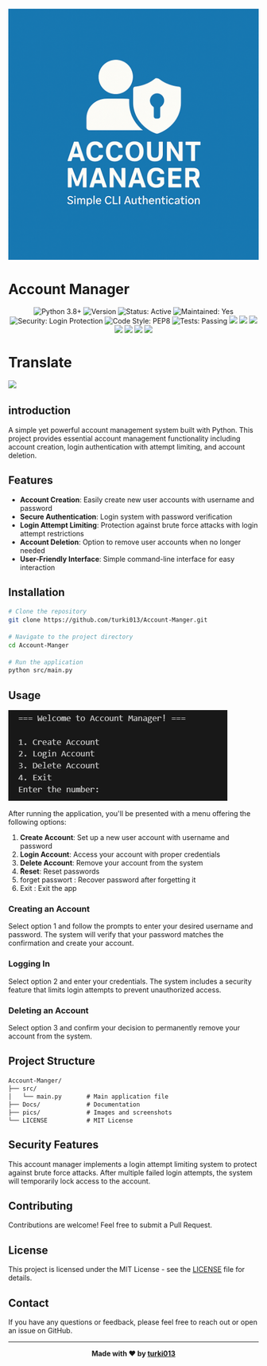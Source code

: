
![logo](pics/Logo.png)

# Account Manager



<!-- Custom badges with better design and layout -->
<div align="center">
  <img src="https://img.shields.io/badge/PYTHON-3.8+-3776AB?style=flat-square&logo=python&logoColor=white" alt="Python 3.8+" />
 <img src="https://img.shields.io/github/v/release/turki013/Account-Manager?label=VERSION&style=flat-square&logo=semver&logoColor=white&color=blue" alt="Version" />
  <img src="https://img.shields.io/badge/STATUS-ACTIVE-success?style=flat-square&logo=statuspage&logoColor=white" alt="Status: Active" />
  <img src="https://img.shields.io/badge/MAINTAINED-YES-brightgreen?style=flat-square&logo=github&logoColor=white" alt="Maintained: Yes" />
  <img src="https://img.shields.io/badge/SECURITY-LOGIN_PROTECTION-orange?style=flat-square&logo=shieldsdotio&logoColor=white" alt="Security: Login Protection" />
  <img src="https://img.shields.io/badge/CODE_STYLE-PEP8-informational?style=flat-square&logo=python&logoColor=white" alt="Code Style: PEP8" />
  <img src="https://img.shields.io/badge/TESTS-PASSING-brightgreen?style=flat-square&logo=pytest&logoColor=white" alt="Tests: Passing" />
   <img src="https://img.shields.io/github/stars/turki013/Account-Manger?style=social" />
  <img src="https://img.shields.io/github/forks/turki013/Account-Manger?style=social" />
  <img src="https://img.shields.io/github/issues/turki013/Account-Manger" />
  <img src="https://img.shields.io/github/issues-pr/turki013/Account-Manger" />
  <img src="https://img.shields.io/github/last-commit/turki013/Account-Manger" />
  <img src="https://img.shields.io/github/repo-size/turki013/Account-Manger" />
  <img src="https://img.shields.io/github/license/turki013/Account-Manger" />
  
</div>



# **Translate**
[<img src="https://flagcdn.com/w40/sa.png" height="20"/>](Docs/README_ar.md)


## introduction
A simple yet powerful account management system built with Python. This project provides essential account management functionality including account creation, login authentication with attempt limiting, and account deletion.


## Features

- **Account Creation**: Easily create new user accounts with username and password
- **Secure Authentication**: Login system with password verification
- **Login Attempt Limiting**: Protection against brute force attacks with login attempt restrictions
- **Account Deletion**: Option to remove user accounts when no longer needed
- **User-Friendly Interface**: Simple command-line interface for easy interaction

## Installation

```bash
# Clone the repository
git clone https://github.com/turki013/Account-Manger.git

# Navigate to the project directory
cd Account-Manger

# Run the application
python src/main.py
```

## Usage

![output](pics/output.png)

After running the application, you'll be presented with a menu offering the following options:

1. **Create Account**: Set up a new user account with username and password
2. **Login Account**: Access your account with proper credentials
3. **Delete Account**: Remove your account from the system
4. **ٌReset**: Reset passwords
5. forget passwort : Recover password after forgetting it
6. Exit : Exit the app

### Creating an Account

Select option 1 and follow the prompts to enter your desired username and password. The system will verify that your password matches the confirmation and create your account.

### Logging In

Select option 2 and enter your credentials. The system includes a security feature that limits login attempts to prevent unauthorized access.

### Deleting an Account

Select option 3 and confirm your decision to permanently remove your account from the system.

## Project Structure

```
Account-Manger/
├── src/
│   └── main.py       # Main application file
├── Docs/             # Documentation
├── pics/             # Images and screenshots
└── LICENSE           # MIT License
```

## Security Features

This account manager implements a login attempt limiting system to protect against brute force attacks. After multiple failed login attempts, the system will temporarily lock access to the account.

## Contributing

Contributions are welcome! Feel free to submit a Pull Request.

## License

This project is licensed under the MIT License - see the [LICENSE](LICENSE) file for details.



## Contact

If you have any questions or feedback, please feel free to reach out or open an issue on GitHub.

---

<div align="center">
  
**Made with ❤️ by [turki013](https://github.com/turki013)**

</div>
